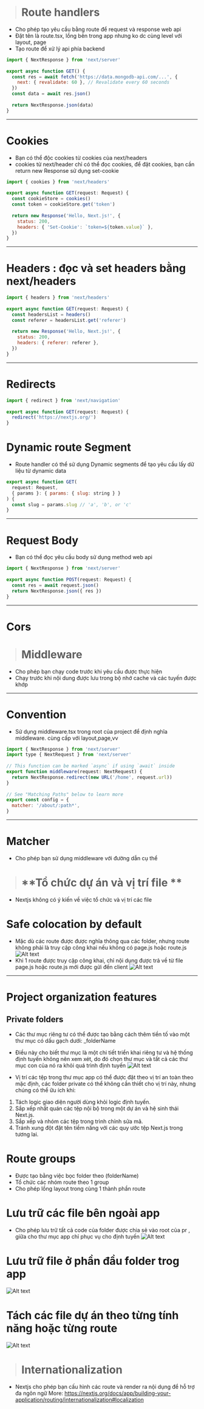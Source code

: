 ># **Route handlers**
- Cho phép tạo yêu cầu bằng route để request và response web api
- Đặt tên là route.tsx, lồng bên trong app nhưng ko dc cùng level với layout, page
- Tạo route để xử lý api phía backend
```js
import { NextResponse } from 'next/server'
 
export async function GET() {
  const res = await fetch('https://data.mongodb-api.com/...', {
    next: { revalidate: 60 }, // Revalidate every 60 seconds
  })
  const data = await res.json()
 
  return NextResponse.json(data)
}
```
----
# Cookies
- Bạn có thể độc cookies từ cookies của next/headers
- cookies từ next/header chỉ có thể đọc cookies, để đặt cookies, bạn cần return new Response sử dụng set-cookie
```js
import { cookies } from 'next/headers'
 
export async function GET(request: Request) {
  const cookieStore = cookies()
  const token = cookieStore.get('token')
 
  return new Response('Hello, Next.js!', {
    status: 200,
    headers: { 'Set-Cookie': `token=${token.value}` },
  })
}
``` 
----
# Headers : đọc và set headers bằng next/headers
```js
import { headers } from 'next/headers'
 
export async function GET(request: Request) {
  const headersList = headers()
  const referer = headersList.get('referer')
 
  return new Response('Hello, Next.js!', {
    status: 200,
    headers: { referer: referer },
  })
}
```
----
# Redirects
```js
import { redirect } from 'next/navigation'
 
export async function GET(request: Request) {
  redirect('https://nextjs.org/')
}
```
# Dynamic route Segment
- Route handler có thể sử dụng Dynamic segments để tạo yêu cầu lấy dữ liệu từ dynamic data
```js
export async function GET(
  request: Request,
  { params }: { params: { slug: string } }
) {
  const slug = params.slug // 'a', 'b', or 'c'
}
```
----
# Request Body
- Bạn có thể đọc yêu cầu body sử dụng method web api
```js
import { NextResponse } from 'next/server'
 
export async function POST(request: Request) {
  const res = await request.json()
  return NextResponse.json({ res })
}
```
----
# Cors

># **Middleware**
- Cho phép bạn chạy code trước khi yêu cầu được thực hiện
- Chạy trước khi nội dung được lưu trong bộ nhớ cache và các tuyến được khớp

----
# Convention
- Sử dụng middleware.tsx trong root của project để định nghĩa middleware. cùng cấp với layout,page,vv
```js
import { NextResponse } from 'next/server'
import type { NextRequest } from 'next/server'
 
// This function can be marked `async` if using `await` inside
export function middleware(request: NextRequest) {
  return NextResponse.redirect(new URL('/home', request.url))
}
 
// See "Matching Paths" below to learn more
export const config = {
  matcher: '/about/:path*',
}
```
---
# Matcher
- Cho phép bạn sử dụng middleware với đường dẫn cụ thể

># **Tổ chức dự án và vị trí file **
- Nextjs không có ý kiến về việc tổ chức và vị trí các file

# Safe colocation by default
- Mặc dù các route được được nghĩa thông qua các folder, nhưng route không phải là truy cập công khai nếu không có page.js hoặc route.js
![Alt text](image-9.png)
- Khi 1 route được truy cập công khai, chỉ nội dụng được trả về từ file page.js hoặc route.js mới được gửi đến client
![Alt text](image-10.png)

---
# Project organization features
## Private folders
- Các thư mục riêng tư có thể được tạo bằng cách thêm tiền tố vào một thư mục có dấu gạch dưới: _folderName

- Điều này cho biết thư mục là một chi tiết triển khai riêng tư và hệ thống định tuyến không nên xem xét, do đó chọn thư mục và tất cả các thư mục con của nó ra khỏi quá trình định tuyến
![Alt text](image-11.png)

- Vị trí các tệp trong thư mục app có thể được đặt theo vị trí an toàn theo mặc định, các folder private có thể không cần thiết cho vị trí này, nhưng chúng có thể ữu ích khi:
1. Tách logic giao diện người dùng khỏi logic định tuyến.
2. Sắp xếp nhất quán các tệp nội bộ trong một dự án và hệ sinh thái Next.js.
3. Sắp xếp và nhóm các tệp trong trình chỉnh sửa mã.
4. Tránh xung đột đặt tên tiềm năng với các quy ước tệp Next.js trong tương lai.

# Route groups
- Được tạo bằng việc bọc folder theo (folderName)
- Tổ chức các nhóm route theo 1 group
- Cho phép lồng layout trong cùng 1 thành phần route
# Lưu trữ các file bên ngoài app
- Cho phép lưu trữ tất cả code của folder được chia sẻ vào root của pr , giữa cho thư mục app chỉ phục vụ cho định tuyến
![Alt text](image-12.png)
# Lưu trữ file ở phần đầu folder trog app
![Alt text](image-13.png)
# Tách các file dự án theo từng tính năng hoặc từng route
![Alt text](image-14.png)

># **Internationalization**
- Nextjs cho phép bạn cấu hình các route và render ra nội dụng để hỗ trợ đa ngôn ngữ
More: https://nextjs.org/docs/app/building-your-application/routing/internationalization#localization